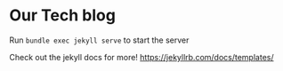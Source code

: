 # Our Tech blog

Run `bundle exec jekyll serve` to start the server

Check out the jekyll docs for more! https://jekyllrb.com/docs/templates/
